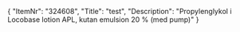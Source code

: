 {
  "ItemNr": "324608",
  "Title": "test",
  "Description": "Propylenglykol i Locobase lotion APL, kutan emulsion 20 % (med pump)"
}